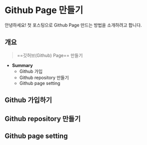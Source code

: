 
# Github Page 만들기

안녕하세요! 첫 포스팅으로 Github Page 만드는 방법을 소개하려고 합니다.

##  개요
>==깃허브(Github) Page==  만들기
* **Summary**
	- Github 가입
	-  Github repository 만들기
	- Github page setting

## Github 가입하기




## Github repository 만들기



## Github page setting


<!--stackedit_data:
eyJoaXN0b3J5IjpbMTEyMTcxODEwOSwtMTkwOTg4MjI0Myw0Mz
MyNDU1MzQsMjYzMjQzMzI5LDE0NzAxODA3ODNdfQ==
-->